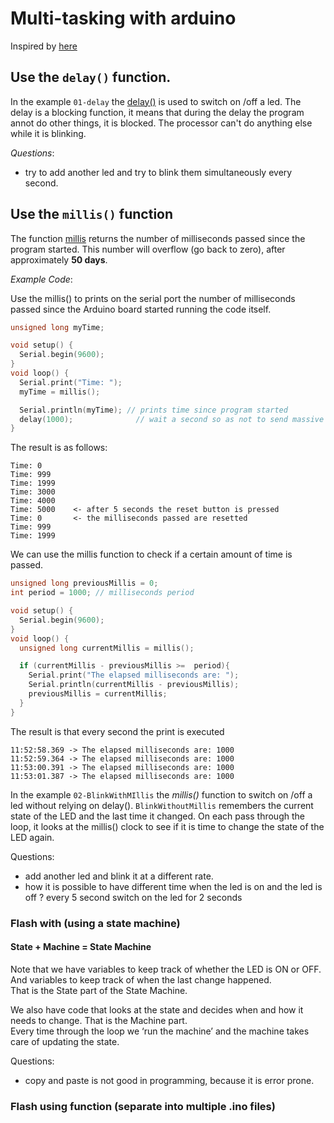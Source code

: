 # Multi-tasking with arduino

Inspired by [here](https://learn.adafruit.com/multi-tasking-the-arduino-part-1?)

## Use the `delay()` function.

In the example `01-delay` the [delay()](https://www.arduino.cc/reference/en/language/functions/time/delay/) is used to
switch on /off a led.
The delay is a blocking function, it means that during the delay the program annot do other things, it is blocked.
The processor can't do anything else while it is blinking.

*Questions*:

- try to add another led and try to blink them simultaneously every second.

## Use the `millis()` function

The function [millis](https://www.arduino.cc/reference/en/language/functions/time/millis/) returns the number of
milliseconds passed since the program started.
This number will overflow (go back to zero), after approximately **50 days**.

*Example Code*:

Use the millis()  to prints on the serial port the number of milliseconds passed since the Arduino board started running
the code itself.

```c
unsigned long myTime;

void setup() {
  Serial.begin(9600);
}
void loop() {
  Serial.print("Time: ");
  myTime = millis();

  Serial.println(myTime); // prints time since program started
  delay(1000);              // wait a second so as not to send massive amounts of data
}
```

The result is as follows:

```aidl
Time: 0
Time: 999
Time: 1999
Time: 3000
Time: 4000
Time: 5000    <- after 5 seconds the reset button is pressed
Time: 0       <- the milliseconds passed are resetted
Time: 999
Time: 1999
```

We can use the millis function to check if a certain amount of time is passed.

```c
unsigned long previousMillis = 0;
int period = 1000; // milliseconds period 

void setup() {
  Serial.begin(9600);
}
void loop() {
  unsigned long currentMillis = millis();

  if (currentMillis - previousMillis >=  period){
    Serial.print("The elapsed milliseconds are: "); 
    Serial.println(currentMillis - previousMillis);
    previousMillis = currentMillis;
  }
}
```

The result is that every second the print is executed

```aidl
11:52:58.369 -> The elapsed milliseconds are: 1000
11:52:59.364 -> The elapsed milliseconds are: 1000
11:53:00.391 -> The elapsed milliseconds are: 1000
11:53:01.387 -> The elapsed milliseconds are: 1000
```

In the example `02-BlinkWithMIllis` the *millis()* function to switch on /off a led without relying on delay().
`BlinkWithoutMillis` remembers the current state of the LED and the last time it changed.
On each pass through the loop, it looks at the millis() clock to see if it is time to change the state of the LED again.

Questions:

- add another led and blink it at a different rate.
- how it is possible to have different time when the led is on and the led is off ? every 5 second switch on the led for
  2 seconds

### Flash with (using a state machine)

#### State + Machine = State Machine

Note that we have variables to keep track of whether the LED is ON or OFF.  
And variables to keep track of when the last change happened.  
That is the State part of the State Machine.

We also have code that looks at the state and decides when and how it needs to change.
That is the Machine part.  
Every time through the loop we ‘run the machine’ and the machine takes care of updating the state.

Questions:

- copy and paste is not good in programming, because it is error prone.

### Flash using function (separate into multiple .ino files)
